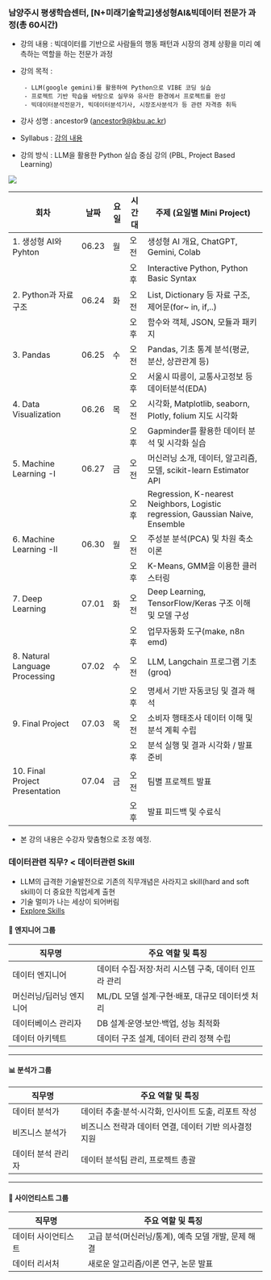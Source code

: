 ### 남양주시 평생학습센터, [N+미래기술학교]생성형AI&빅데이터 전문가 과정(총 60시간)
- 강의 내용 : 빅데이터를 기반으로 사람들의 행동 패턴과 시장의 경제 상황을 미리 예측하는 역할을 하는 전문가 과정
- 강의 목적 :

       - LLM(google gemini)를 활용하여 Python으로 VIBE 코딩 실습
       - 프로젝트 기반 학습을 바탕으로 실무와 유사한 환경에서 프로젝트를 완성
       - 빅데이터분석전문가, 빅데이터분석기사, 시장조사분석가 등 관련 자격증 취득
- 강사 성명 : ancestor9 (ancestor9@kbu.ac.kr)
- Syllabus : [강의 내용](https://docs.google.com/document/d/e/2PACX-1vS-tkr7NCxINyR27HfnY3-aCUY27n0iguJiNnKd_k08xYgP-VpCzZl9KGbItsfyCIHu0ha9TE1ZbMVX/pub)
- 강의 방식 : LLM을 활용한 Python 실습 중심 강의 (PBL, Project Based Learning)
  
![](https://miro.medium.com/v2/resize:fit:2000/format:webp/0*7jmQojAsLUy_UqmC.png)

| 회차 | 날짜    | 요일 | 시간대 | 주제 (요일별 Mini Project)                                      |
| ------------------------- | --- | -- | --- | --------------------------------------- |
| 1. 생성형 AI와 Pyhton  | 06.23 | 월  | 오전  | 생성형 AI 개요, ChatGPT, Gemini, Colab |
|    |       |    | 오후  | Interactive Python, Python Basic Syntax     |
| 2. Python과 자료 구조      | 06.24 | 화  | 오전  | List, Dictionary 등 자료 구조, 제어문(for~ in, if,..)    |
|    |       |    | 오후  | 함수와 객체, JSON, 모듈과 패키지                      |
| 3. Pandas  | 06.25 | 수  | 오전  | Pandas, 기초 통계 분석(평균, 분산, 상관관계 등)                  |
|    |       |    | 오후  | 서울시 따릉이, 교통사고정보 등 데이터분석(EDA)                |
| 4. Data Visualization  | 06.26 | 목  | 오전  | 시각화, Matplotlib, seaborn, Plotly, folium 지도 시각화          |
|    |       |    | 오후  | Gapminder를 활용한 데이터 분석 및 시각화 실습                      |
| 5. Machine Learning -I  | 06.27 | 금  | 오전  | 머신러닝 소개, 데이터, 알고리즘, 모델, scikit-learn Estimator API        |
|    |       |    | 오후  | Regression, K-nearest Neighbors, Logistic regression, Gaussian Naive, Ensemble     |
| 6. Machine Learning -II  | 06.30 | 월  | 오전  | 주성분 분석(PCA) 및 차원 축소 이론                  |
|    |       |    | 오후  | K-Means, GMM을 이용한 클러스터링                 |
| 7. Deep Learning  | 07.01 | 화  | 오전  | Deep Learning, TensorFlow/Keras 구조 이해 및 모델 구성          |
|    |       |    | 오후  | 업무자동화 도구(make, n8n emd)                 |
| 8. Natural Language Processing      | 07.02 | 수 | 오전  | LLM, Langchain 프로그램 기초(groq) |
|    |       |    | 오후  | 명세서 기반 자동코딩 및 결과 해석|
| 9. Final Project  | 07.03 | 목  | 오전  | 소비자 행태조사 데이터 이해 및 분석 계획 수립              |
|    |       |    | 오후  | 분석 실행 및 결과 시각화 / 발표 준비                  |
| 10. Final Project Presentation | 07.04 | 금  | 오전  | 팀별 프로젝트 발표           |
|    |       |    | 오후  | 발표 피드백 및 수료식         |



* 본 강의 내용은 수강자 맞춤형으로 조정 예정.
  
### 데이터관련 직무? < 데이터관련 Skill
- LLM의 급격한 기술발전으로 기존의 직무개념은 사라지고 skill(hard and soft skill)이 더 중요한 직업세계 출현
- 기술 멀미가 나는 세상이 되어버림
- [Explore Skills](https://www.oreilly.com/)
  
#### 🔧 엔지니어 그룹

| 직무명                     | 주요 역할 및 특징 |
|---------------------------|------------------|
| 데이터 엔지니어             | 데이터 수집·저장·처리 시스템 구축, 데이터 인프라 관리 |
| 머신러닝/딥러닝 엔지니어    | ML/DL 모델 설계·구현·배포, 대규모 데이터셋 처리 |
| 데이터베이스 관리자         | DB 설계·운영·보안·백업, 성능 최적화 |
| 데이터 아키텍트             | 데이터 구조 설계, 데이터 관리 정책 수립 |

---

#### 📊 분석가 그룹

| 직무명                 | 주요 역할 및 특징 |
|------------------------|------------------|
| 데이터 분석가           | 데이터 추출·분석·시각화, 인사이트 도출, 리포트 작성 |
| 비즈니스 분석가         | 비즈니스 전략과 데이터 연결, 데이터 기반 의사결정 지원 |
| 데이터 분석 관리자       | 데이터 분석팀 관리, 프로젝트 총괄 |

---

#### 🔬 사이언티스트 그룹

| 직무명               | 주요 역할 및 특징 |
|----------------------|------------------|
| 데이터 사이언티스트     | 고급 분석(머신러닝/통계), 예측 모델 개발, 문제 해결 |
| 데이터 리서처         | 새로운 알고리즘/이론 연구, 논문 발표 |


